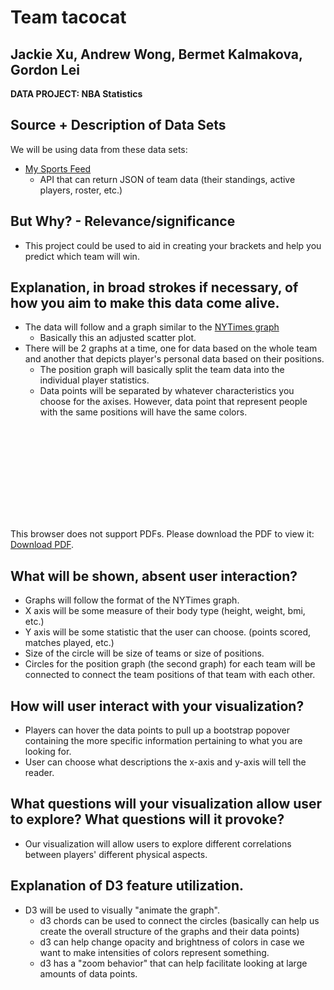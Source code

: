 # Team tacocat
## Jackie Xu, Andrew Wong, Bermet Kalmakova, Gordon Lei
**DATA PROJECT: NBA Statistics**
## Source + Description of Data Sets
We will be using data from these data sets: 
* [My Sports Feed](https://www.mysportsfeeds.com/)
    * API that can return JSON of team data (their standings, active players, roster, etc.)
## But Why? - Relevance/significance
* This project could be used to aid in creating your brackets and help you predict which team will win. 
## Explanation, in broad strokes if necessary, of how you aim to make this data come alive.
* The data will follow and a graph similar to the [NYTimes graph](https://www.nytimes.com/interactive/2016/04/29/upshot/money-race-and-success-how-your-school-district-compares.html)
    * Basically this an adjusted scatter plot. 
* There will be 2 graphs at a time, one for data based on the whole team and another that depicts player's personal data based on their positions.
    * The position graph will basically split the team data into the individual player statistics. 
    * Data points will be separated by whatever characteristics you choose for the axises. However, data point that represent people with the same positions will have the same colors.

<object data="https://github.com/jacqxu00/Project01Data/blob/master/DIAGRAM.pdf" type="application/pdf" width="750px" height="750px">
    <embed src="https://github.com/jacqxu00/Project01Data/blob/master/DIAGRAM.pdf" type="application/pdf">
        <p>This browser does not support PDFs. Please download the PDF to view it: <a href="https://github.com/jacqxu00/Project01Data/blob/master/DIAGRAM.pdf">Download PDF</a>.</p>
    </embed>
</object> 

## What will be shown, absent user interaction?
* Graphs will follow the format of the NYTimes graph.
* X axis will be some measure of their body type (height, weight, bmi, etc.)
* Y axis will be some statistic that the user can choose. (points scored, matches played, etc.)
* Size of the circle will be size of teams or size of positions.
* Circles for the position graph (the second graph) for each team will be connected to connect the team positions of that team with each other.
## How will user interact with your visualization?
* Players can hover the data points to pull up a bootstrap popover containing the more specific information pertaining to what you are looking for. 
* User can choose what descriptions the  x-axis and y-axis will tell the reader.
## What questions will your visualization allow user to explore? What questions will it provoke?
* Our visualization will allow users to explore different correlations between players' different physical aspects.
## Explanation of D3 feature utilization.
*  D3 will be used to visually "animate the graph".
    * d3 chords can be used to connect the circles (basically can help us create the overall structure of the graphs and their data points)
    * d3 can help change opacity and brightness of colors in case we want to make intensities of colors represent something.
    * d3 has a "zoom behavior" that can help facilitate looking at large amounts of data points. 